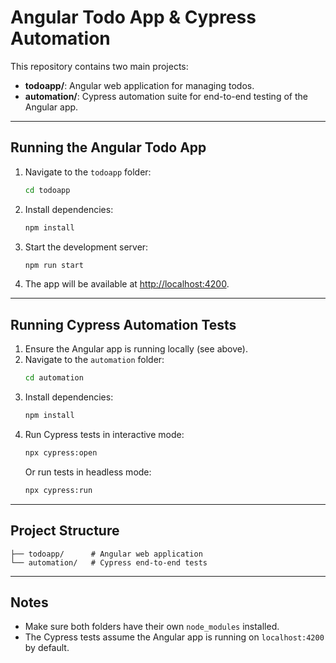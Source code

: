 # Angular Todo App & Cypress Automation

This repository contains two main projects:

- **todoapp/**: Angular web application for managing todos.
- **automation/**: Cypress automation suite for end-to-end testing of the Angular app.

---

## Running the Angular Todo App

1. Navigate to the `todoapp` folder:
    ```bash
    cd todoapp
    ```
2. Install dependencies:
    ```bash
    npm install
    ```
3. Start the development server:
    ```bash
    npm run start
    ```
4. The app will be available at [http://localhost:4200](http://localhost:4200).

---

## Running Cypress Automation Tests

1. Ensure the Angular app is running locally (see above).
2. Navigate to the `automation` folder:
    ```bash
    cd automation
    ```
3. Install dependencies:
    ```bash
    npm install
    ```
4. Run Cypress tests in interactive mode:
    ```bash
    npx cypress:open
    ```
    Or run tests in headless mode:
    ```bash
    npx cypress:run
    ```

---

## Project Structure

```
├── todoapp/      # Angular web application
└── automation/   # Cypress end-to-end tests
```

---

## Notes

- Make sure both folders have their own `node_modules` installed.
- The Cypress tests assume the Angular app is running on `localhost:4200` by default.
